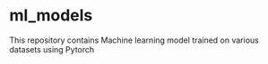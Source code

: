 # ml_models
This repository contains Machine learning model trained on various datasets using Pytorch
